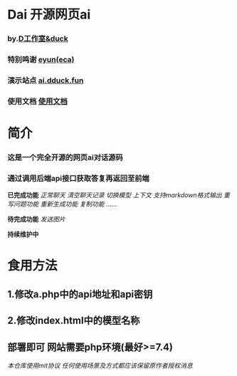# Dai 开源网页ai
### by.[D工作室&duck]
### 特别鸣谢 [eyun(eca)]
### 演示站点 [ai.dduck.fun]
### 使用文档 [使用文档]

# 简介
### 这是一个完全开源的网页ai对话源码
### 通过调用后端api接口获取答复再返回至前端
**已完成功能**
*正常聊天*
*清空聊天记录*
*切换模型*
*上下文*
*支持markdown格式输出*
*重写问题功能*
*重新生成功能*
*复制功能*
*……*

**待完成功能**
*发送图片*

**持续维护中**


# 食用方法
## 1.修改a.php中的api地址和api密钥
## 2.修改index.html中的模型名称
## 部署即可 网站需要php环境(最好>=7.4)

*本仓库使用mit协议*
*任何使用场景及方式都应该保留原作者授权消息*


[eyun(eca)]:https://eyun.xyz
[D工作室&duck]:https://www.dduck.fun
[ai.dduck.fun]:https://ai.dduck.fun
[使用文档]:https://www.dduck.fun/posts/help-for-dai
